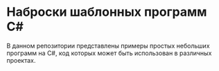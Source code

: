 # Наброски шаблонных программ C#
В данном репозитории представлены примеры простых небольших программ на C#, код которых может быть использован в различных проектах.
